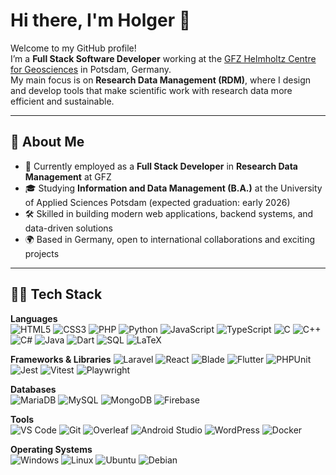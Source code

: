 # Hi there, I'm Holger 👋

Welcome to my GitHub profile!  
I’m a **Full Stack Software Developer** working at the [GFZ Helmholtz Centre for Geosciences](https://www.gfz.de/staff/holger.ehrmann/sec51) in Potsdam, Germany.  
My main focus is on **Research Data Management (RDM)**, where I design and develop tools that make scientific work with research data more efficient and sustainable.

---

## 🚀 About Me

- 💼 Currently employed as a **Full Stack Developer** in **Research Data Management** at GFZ
- 🎓 Studying **Information and Data Management (B.A.)** at the University of Applied Sciences Potsdam (expected graduation: early 2026)
- 🛠 Skilled in building modern web applications, backend systems, and data-driven solutions
- 🌍 Based in Germany, open to international collaborations and exciting projects

---

## 🧑‍💻 Tech Stack

**Languages**  
![HTML5](https://img.shields.io/badge/HTML5-E34F26?style=flat&logo=html5&logoColor=white)
![CSS3](https://img.shields.io/badge/CSS3-1572B6?style=flat&logo=css3&logoColor=white)
![PHP](https://img.shields.io/badge/PHP-777BB4?style=flat&logo=php&logoColor=white)
![Python](https://img.shields.io/badge/Python-3776AB?style=flat&logo=python&logoColor=white)
![JavaScript](https://img.shields.io/badge/JavaScript-F7DF1E?style=flat&logo=javascript&logoColor=black)
![TypeScript](https://img.shields.io/badge/TypeScript-3178C6?style=flat&logo=typescript&logoColor=white)
![C](https://img.shields.io/badge/C-00599C?style=flat&logo=c&logoColor=white)
![C++](https://img.shields.io/badge/C++-00599C?style=flat&logo=cplusplus&logoColor=white)
![C#](https://img.shields.io/badge/C%23-239120?style=flat&logo=c-sharp&logoColor=white)
![Java](https://img.shields.io/badge/Java-007396?style=flat&logo=java&logoColor=white)
![Dart](https://img.shields.io/badge/Dart-0175C2?style=flat&logo=dart&logoColor=white)
![SQL](https://img.shields.io/badge/SQL-003B57?style=flat&logo=database&logoColor=white)
![LaTeX](https://img.shields.io/badge/LaTeX-008080?style=flat&logo=latex&logoColor=white)

**Frameworks & Libraries**
![Laravel](https://img.shields.io/badge/Laravel-FF2D20?style=flat&logo=laravel&logoColor=white)
![React](https://img.shields.io/badge/React-61DAFB?style=flat&logo=react&logoColor=black)
![Blade](https://img.shields.io/badge/Blade-FF2D20?style=flat&logo=laravel&logoColor=white)
![Flutter](https://img.shields.io/badge/Flutter-02569B?style=flat&logo=flutter&logoColor=white)
![PHPUnit](https://img.shields.io/badge/PHPUnit-36648B?style=flat&logo=php&logoColor=white)
![Jest](https://img.shields.io/badge/Jest-C21325?style=flat&logo=jest&logoColor=white)
![Vitest](https://img.shields.io/badge/Vitest-6E9F18?style=flat&logo=vitest&logoColor=white)
![Playwright](https://img.shields.io/badge/Playwright-2EAD33?style=flat&logo=playwright&logoColor=white)

**Databases**  
![MariaDB](https://img.shields.io/badge/MariaDB-003545?style=flat&logo=mariadb&logoColor=white)
![MySQL](https://img.shields.io/badge/MySQL-4479A1?style=flat&logo=mysql&logoColor=white)
![MongoDB](https://img.shields.io/badge/MongoDB-47A248?style=flat&logo=mongodb&logoColor=white)
![Firebase](https://img.shields.io/badge/Firebase-FFCA28?style=flat&logo=firebase&logoColor=black)

**Tools**  
![VS Code](https://img.shields.io/badge/VS%20Code-007ACC?style=flat&logo=visual-studio-code&logoColor=white)
![Git](https://img.shields.io/badge/Git-F05032?style=flat&logo=git&logoColor=white)
![Overleaf](https://img.shields.io/badge/Overleaf-47A141?style=flat&logo=overleaf&logoColor=white)
![Android Studio](https://img.shields.io/badge/Android%20Studio-3DDC84?style=flat&logo=android-studio&logoColor=white)
![WordPress](https://img.shields.io/badge/WordPress-21759B?style=flat&logo=wordpress&logoColor=white)
![Docker](https://img.shields.io/badge/Docker-2496ED?style=flat&logo=docker&logoColor=white)

**Operating Systems**  
![Windows](https://img.shields.io/badge/Windows-0078D6?style=flat&logo=windows&logoColor=white)
![Linux](https://img.shields.io/badge/Linux-FCC624?style=flat&logo=linux&logoColor=black)
![Ubuntu](https://img.shields.io/badge/Ubuntu-E95420?style=flat&logo=ubuntu&logoColor=white)
![Debian](https://img.shields.io/badge/Debian-A81D33?style=flat&logo=debian&logoColor=white)
